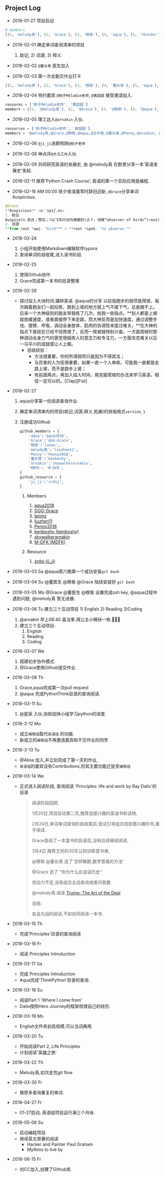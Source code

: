 

## Project Log

- 2018-01-27 项目启动
```python
# members
[(1, 'melody真'), (2, 'Grace'), (3, '穆紫'), (4, 'aqua'), (5, 'thunder'), (6, 'Penny'), (7, '云中君'), (8, 'DFK')]
```

- 2018-02-01 确定单词查询清单的项目
   1) 助记,  2) 词源, 3) 释义


- 2018-02-02 `@董长青` 医生加入


- 2018-02-03 第一次全勤交作业打卡
```python
[(1, 'melody真'), (2, 'Grace'), (3, '穆紫'), (4, '董长青'), (5, 'aqua'), (6, 'thunder'), (7, 'Penny'), (8, 'DFK')]
```

- 2018-02-04 特约嘉宾 `@桃子Mélodie老师`, `@黄超超` 接受邀请加入.
```JavaScript
resoures = ['桃子Mélodie老师', '黄超超']
members = [(1, '@melody真'), (2, '@Grace'), (3, '@穆紫'), (4, '@aqua'), (5, '@云中君'), (6, '@董长青'), (7, '@thunder'), (8, '@Penny'), (9, '@DFK')]
```

- 2018-02-05 理工达人`@arnakin` 入伙.
```python
resources = ['桃子Mélodie老师', '黄超超']
members = '@melody真,@Grace,@穆紫,@aqua,@云中君,@董长青,@Penny,@arnakin, @DFK'
```

- 2018-02-06 `@ji_ji`进群照顾`@桃子老师`

- 2018-02-08 神点评`@大马工作`入伙

- 2018-02-09 共同研究英语的发展史, 由 @melody真 在群里分享一本’英语发展史’发起.

- 2018-02-11 推荐’Python Crash Course’, 英语的第一个实际应用是编程.

- 2018-02-16 AM 00:00 除夕夜凌晨零时辞旧迎新, `@Grace`分享单词 Auspicious.

```python
@Grace	
**Auspicious** /ɑːˈspɪʃ.əs/ 
1. 助记
Auspice(n.吉兆；预兆；(以飞鸟行动为根据的)占卜，词根“observer of birds”)+ous(形容词后缀)
2. 词源
**from root *awi- "bird"** + **root *spek- "to observe."*
```

- 2018-02-24 
	1. 小组开始使用Markdown编辑软件typora
	2. 查询单词阶段收尾,进入读书阶段.


- 2018-02-25 
  1. 使用Github协作
  2. Grace完成第一本书的目录整理

- 2018-02-26
  - 探讨投入大块时间,碾碎英语.
     @aqua的分享
     以前我跑步的弱项是爬坡，每次跟着跑友们一起拉练，跑到上坡的地方就上气不接下气，总是跟不上。后来一个大神级别的跑友带我练了几次，给我一些指点。**别人都是上坡就放缓速度，或者直接停下来走路，而大神反而是加快速度，通过调整步伐、摆臂、呼吸，调动全身肢体、肌肉的协调性来度过难关。**在大神的指点下我现在已经不怵爬坡了，反而一爬坡就特别兴奋。一方面爬坡时那种调动全身力气的感觉很锻炼人的意志力和专注力，一方面攻克难关以后一马平川的成就感让人上瘾。
     - 总结经验：
       - 方法很重要，你的所谓弱项只是因为不得其法；
       - 与厉害的人为伍很重要，如果一直一个人单练，可能我一直都是走路上坡，而不是跑步上坡；
       - 有前面两点，再加入投入时间，用克服爬坡的办法来学习英语，相信一定可以的。[Clap][Fist]


- 2018-02-27 

  1. aqua分享第一份阅读查询作业.
  2. 确定单词清单内的项目(助记,词源,释义,拓展)的排版格式`version_1`
  3. 注册成功Github
     ```python
     github_members = {
         'aqua':'aqua2018',
         'Grace':'GGG-Grace',
         '穆紫':'lanmz',
         'melody真':'liuzhen11',
         'Penny':'Penny2018',
         '董长青':'benboshy',
         'arnakin':'skywalkerarnakin',
         'MDFK': 'M-DFK',
     }
     github_resource = {
         'ji_ji':'zrdsj',
     }
     ```

     1. Members
        1. [aqua2018](https://github.com/aqua2018)
        2. [GGG-Grace](https://github.com/GGG-Grace)
        3. [lanmz](https://github.com/lanmz)
        4. [liuzhen11](https://github.com/liuzhen11)
        5. [Penny2018](https://github.com/Penny2018)
        6. [benboshy (benboshy)](https://github.com/benboshy)
        7. [skywalkerarnakin](https://github.com/skywalkerarnakin)
        8. [M-DFK (MDFK)](https://github.com/M-DFK)

     2. Resource
        1. [zrdsj (ji_ji)](https://github.com/zrdsj)

-  2018-03-03 Sa @aqua周六晚第一个成功安装`git bash`

-  2018-03-04 Su @董医生 @穆紫 @Grace 陆续安装好 `git bash`

-  2018-03-05 Mo @Grace @董医生 @穆紫 设置完成ssh key, @aqua过程中遇到问题, @melody真 暂无进展.

-  2018-03-06 Tu 建立三个互动项目 1) English 2) Reading 3)Coding

   1. @arnakin 早上08:40 喜当爹,得公主小棉袄一枚.🎉🎉🎉
   2. 建立三个互动项目:
      1. English
      2. Reading
      3. Coding

- 2018-03-07 We 

   1. 搭建初步协作模式.
   2. @Grace使用Github提交作业.

- 2018-03-08 Th

   1. Grace,aqua完成第一次pull request
   2. @aqua 完成PythonThink目录的查询阅读.

- 2018-03-11 Su

   1. @星辰 入伙,协助加快小组学习python的进度.

-  2018-3-12 Mo

   - 成立`编程组`取代`英语组` 的功能.
   - 新成立的`编程组`不再邀请嘉宾和不交作业的同学.

- 2018-3-13 Tu 

   - @Alina 加入,并立刻完成了第一天的作业,
   - `英语组`的嘉宾没有Contributions,将其主要功能迁徙至`编程组`

- 2018-03-14 We

   - 正式进入阅读阶段, 查询阅读 'Principles: life and work by Ray Dalio'的目录

     > 阅读阶段回顾.
     >
     > 1月20日,项目启动第二天,推荐选感兴趣的英语书和读物,
     >
     > 2月24日,单词单词查询阶段收尾后,尝试引导组员找到感兴趣的书,着手阅读.
     >
     > Grace查阅了一本童书的目录后,没有后续继续阅读,
     >
     > 3月4日 推荐王烁的30天认知训练营书单, 
     >
     > @穆紫 @董长青 选了'怎样解题,数学思维的方法'
     >
     > @Grace 选了 "你为什么应该读历史" 
     >
     > 但动力不足,没有组员主动查询或者问我要.
     >
     > @melody真 阅读 [Trump: The Art of the Deal](https://www.amazon.com/Trump-Art-Deal-Donald-J/dp/0399594493/ref=sr_1_7?ie=UTF8&qid=1521078643&sr=8-7&keywords=Trump)
     >
     > 总结:
     >
     > 各自为战的阅读,不如协同阅读一本书.

- 2018-03-15 Th

  - 完成'Principles'目录的查询阅读

- 2018-03-16 Fr

   - 阅读 Principles Introduction

- 2018-03-17 Sa

   - 完成 Principles Introduction
   - Aqua完成'ThinkPython'目录的查询.

- 2018-03-18 Su

   - 阅读Part 1 'Where I come from'
   - Dalio按照Hero Journey的框架梳理自己的经历.

- 2018-03-19 Mo

   - English文件夹初具规模,可以当词典用.

- 2018-03-20 Tu

   - 开始阅读Part 2, Life Principles
   - 计划阅读'英雄之旅'

- 2018-03-22 Th

   - Melody真,初次走完git flow

- 2018-03-30 Fr
  - 推荐多查询重复的单词.

- 2018-04-27 Fr

   - 01-27启动, 英语组项目运行满三个月😆.

- ​2018-05-06 Su

   - 启动编程项目
   - 继续英文原著的阅读
      - Hacker and Painter Paul Graham
      - Mythms to live by

- 2018-06-15 Fr

   - 刘CC加入,创建了Github库.